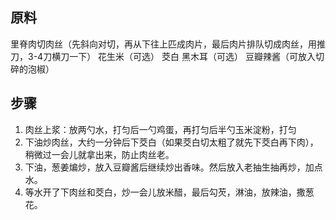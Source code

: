 ## 原料

里脊肉切肉丝（先斜向对切，再从下往上匹成肉片，最后肉片排队切成肉丝，用推刀，3-4刀横刀一下）
花生米（可选）
茭白
黑木耳（可选）
豆瓣辣酱（可放入切碎的泡椒）

## 步骤

1. 肉丝上浆：放两勺水，打匀后一勺鸡蛋，再打匀后半勺玉米淀粉，打匀
2. 下油炒肉丝，大约一分钟后下茭白（如果茭白切太粗了就先下茭白再下肉），稍微过一会儿就拿出来，防止肉丝老。
3. 下油，葱姜煸炒，放入豆瓣酱后继续炒出香味。然后放入老抽生抽再炒，加点水。
4. 等水开了下肉丝和茭白，炒一会儿放米醋，最后勾芡，淋油，放辣油，撒葱花。